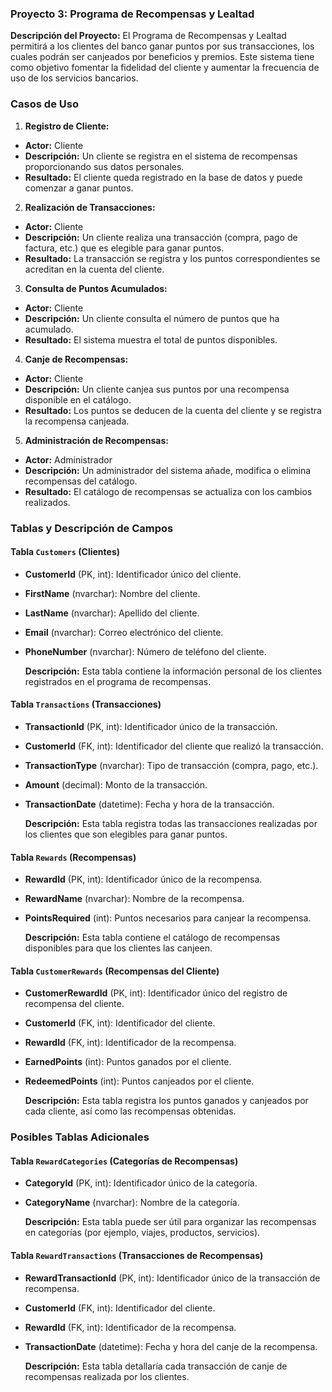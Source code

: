 ### Proyecto 3: Programa de Recompensas y Lealtad

**Descripción del Proyecto:**
El Programa de Recompensas y Lealtad permitirá a los clientes del banco ganar puntos por sus transacciones, los cuales podrán ser canjeados por beneficios y premios. Este sistema tiene como objetivo fomentar la fidelidad del cliente y aumentar la frecuencia de uso de los servicios bancarios.

### Casos de Uso

1. **Registro de Cliente:**

- **Actor:** Cliente
- **Descripción:** Un cliente se registra en el sistema de recompensas proporcionando sus datos personales.
- **Resultado:** El cliente queda registrado en la base de datos y puede comenzar a ganar puntos.

2. **Realización de Transacciones:**

- **Actor:** Cliente
- **Descripción:** Un cliente realiza una transacción (compra, pago de factura, etc.) que es elegible para ganar puntos.
- **Resultado:** La transacción se registra y los puntos correspondientes se acreditan en la cuenta del cliente.

3. **Consulta de Puntos Acumulados:**

- **Actor:** Cliente
- **Descripción:** Un cliente consulta el número de puntos que ha acumulado.
- **Resultado:** El sistema muestra el total de puntos disponibles.

4. **Canje de Recompensas:**

- **Actor:** Cliente
- **Descripción:** Un cliente canjea sus puntos por una recompensa disponible en el catálogo.
- **Resultado:** Los puntos se deducen de la cuenta del cliente y se registra la recompensa canjeada.

5. **Administración de Recompensas:**

- **Actor:** Administrador
- **Descripción:** Un administrador del sistema añade, modifica o elimina recompensas del catálogo.
- **Resultado:** El catálogo de recompensas se actualiza con los cambios realizados.

### Tablas y Descripción de Campos

#### Tabla `Customers` (Clientes)

- **CustomerId** (PK, int): Identificador único del cliente.
- **FirstName** (nvarchar): Nombre del cliente.
- **LastName** (nvarchar): Apellido del cliente.
- **Email** (nvarchar): Correo electrónico del cliente.
- **PhoneNumber** (nvarchar): Número de teléfono del cliente.

  **Descripción:** Esta tabla contiene la información personal de los clientes registrados en el programa de recompensas.

#### Tabla `Transactions` (Transacciones)

- **TransactionId** (PK, int): Identificador único de la transacción.
- **CustomerId** (FK, int): Identificador del cliente que realizó la transacción.
- **TransactionType** (nvarchar): Tipo de transacción (compra, pago, etc.).
- **Amount** (decimal): Monto de la transacción.
- **TransactionDate** (datetime): Fecha y hora de la transacción.

  **Descripción:** Esta tabla registra todas las transacciones realizadas por los clientes que son elegibles para ganar puntos.

#### Tabla `Rewards` (Recompensas)

- **RewardId** (PK, int): Identificador único de la recompensa.
- **RewardName** (nvarchar): Nombre de la recompensa.
- **PointsRequired** (int): Puntos necesarios para canjear la recompensa.

  **Descripción:** Esta tabla contiene el catálogo de recompensas disponibles para que los clientes las canjeen.

#### Tabla `CustomerRewards` (Recompensas del Cliente)

- **CustomerRewardId** (PK, int): Identificador único del registro de recompensa del cliente.
- **CustomerId** (FK, int): Identificador del cliente.
- **RewardId** (FK, int): Identificador de la recompensa.
- **EarnedPoints** (int): Puntos ganados por el cliente.
- **RedeemedPoints** (int): Puntos canjeados por el cliente.

  **Descripción:** Esta tabla registra los puntos ganados y canjeados por cada cliente, así como las recompensas obtenidas.

### Posibles Tablas Adicionales

#### Tabla `RewardCategories` (Categorías de Recompensas)

- **CategoryId** (PK, int): Identificador único de la categoría.
- **CategoryName** (nvarchar): Nombre de la categoría.

  **Descripción:** Esta tabla puede ser útil para organizar las recompensas en categorías (por ejemplo, viajes, productos, servicios).

#### Tabla `RewardTransactions` (Transacciones de Recompensas)

- **RewardTransactionId** (PK, int): Identificador único de la transacción de recompensa.
- **CustomerId** (FK, int): Identificador del cliente.
- **RewardId** (FK, int): Identificador de la recompensa.
- **TransactionDate** (datetime): Fecha y hora del canje de la recompensa.

  **Descripción:** Esta tabla detallaría cada transacción de canje de recompensas realizada por los clientes.
